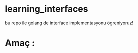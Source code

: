 # learning_interfaces
bu repo ile golang de interface implementasyonu ögreniyoruz!

<h1>Amaç :</h1>
<ul>
    
</ul>
